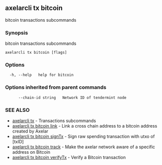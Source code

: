 ## axelarcli tx bitcoin

bitcoin transactions subcommands

### Synopsis

bitcoin transactions subcommands

```
axelarcli tx bitcoin [flags]
```

### Options

```
  -h, --help   help for bitcoin
```

### Options inherited from parent commands

```
      --chain-id string   Network ID of tendermint node
```

### SEE ALSO

- [axelarcli tx](axelarcli_tx.md)	 - Transactions subcommands
- [axelarcli tx bitcoin link](axelarcli_tx_bitcoin_link.md)	 - Link a cross chain address to a bitcoin address created by Axelar
- [axelarcli tx bitcoin signTx](axelarcli_tx_bitcoin_signTx.md)	 - Sign raw spending transaction with utxo of \[txID\]
- [axelarcli tx bitcoin track](axelarcli_tx_bitcoin_track.md)	 - Make the axelar network aware of a specific address on Bitcoin
- [axelarcli tx bitcoin verifyTx](axelarcli_tx_bitcoin_verifyTx.md)	 - Verify a Bitcoin transaction
